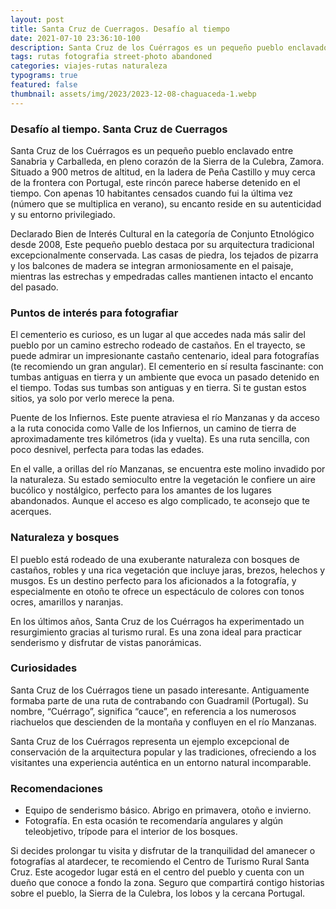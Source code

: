```yaml
---
layout: post
title: Santa Cruz de Cuerragos. Desafío al tiempo
date: 2021-07-10 23:36:10-100
description: Santa Cruz de los Cuérragos es un pequeño pueblo enclavado entre Sanabria y Carballeda, en pleno corazón de la Sierra de la Culebra (Zamora), en la ladera de Peña Castillo y muy cerca de la frontera con Portugal.
tags: rutas fotografia street-photo abandoned
categories: viajes-rutas naturaleza
typograms: true
featured: false
thumbnail: assets/img/2023/2023-12-08-chaguaceda-1.webp
---
```


### Desafío al tiempo. Santa Cruz de Cuerragos

Santa Cruz de los Cuérragos es un pequeño pueblo enclavado entre Sanabria y Carballeda, en pleno corazón de la Sierra de la Culebra, Zamora. Situado a 900 metros de altitud, en la ladera de Peña Castillo y muy cerca de la frontera con Portugal, este rincón parece haberse detenido en el tiempo. Con apenas 10 habitantes censados cuando fui la última vez (número que se multiplica en verano), su encanto reside en su autenticidad y su entorno privilegiado.

Declarado Bien de Interés Cultural en la categoría de Conjunto Etnológico desde 2008, Este pequeño pueblo destaca por su arquitectura tradicional excepcionalmente conservada. Las casas de piedra, los tejados de pizarra y los balcones de madera se integran armoniosamente en el paisaje, mientras las estrechas y empedradas calles mantienen intacto el encanto del pasado.

### Puntos de interés para fotografiar

El cementerio es curioso, es un lugar al que accedes nada más salir del pueblo por un camino estrecho rodeado de castaños. 
En el trayecto, se puede admirar un impresionante castaño centenario, ideal para fotografías (te recomiendo un gran angular). El cementerio en sí resulta fascinante: con tumbas antiguas en tierra y un ambiente que evoca un pasado detenido en el tiempo. Todas sus tumbas son antiguas y en tierra. Si te gustan estos sitios, ya solo por verlo merece la pena.

Puente de los Infiernos. Este puente atraviesa el río Manzanas y da acceso a la ruta conocida como Valle de los Infiernos, un camino de tierra de aproximadamente tres kilómetros (ida y vuelta). Es una ruta sencilla, con poco desnivel, perfecta para todas las edades.

En el valle, a orillas del río Manzanas, se encuentra este molino invadido por la naturaleza. Su estado semioculto entre la vegetación le confiere un aire bucólico y nostálgico, perfecto para los amantes de los lugares abandonados. Aunque el acceso es algo complicado, te aconsejo que te acerques.

### Naturaleza y bosques
    
El pueblo está rodeado de una exuberante naturaleza con bosques de castaños, robles y una rica vegetación que incluye jaras, brezos, helechos y musgos. Es un destino perfecto para los aficionados a la fotografía, y especialmente en otoño te ofrece un espectáculo de colores con tonos ocres, amarillos y naranjas.

En los últimos años, Santa Cruz de los Cuérragos ha experimentado un resurgimiento gracias al turismo rural. Es una zona ideal para practicar senderismo y disfrutar de vistas panorámicas.
   
### Curiosidades

Santa Cruz de los Cuérragos tiene un pasado interesante. Antiguamente formaba parte de una ruta de contrabando con Guadramil (Portugal).
Su nombre, “Cuérrago”, significa “cauce”, en referencia a los numerosos riachuelos que descienden de la montaña y confluyen en el río Manzanas.

Santa Cruz de los Cuérragos representa un ejemplo excepcional de conservación de la arquitectura popular y las tradiciones, ofreciendo a los visitantes una experiencia auténtica en un entorno natural incomparable.

### Recomendaciones
- Equipo de senderismo básico. Abrigo en primavera, otoño e invierno.
- Fotografía. En esta ocasión te recomendaría angulares y algún teleobjetivo, trípode para el interior de los bosques.

Si decides prolongar tu visita y disfrutar de la tranquilidad del amanecer o fotografías al atardecer, te recomiendo el Centro de Turismo Rural Santa Cruz. Este acogedor lugar está en el centro del pueblo y cuenta con un dueño que conoce a fondo la zona. Seguro que compartirá contigo historias sobre el pueblo, la Sierra de la Culebra, los lobos y la cercana Portugal.